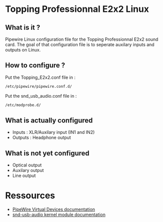# Topping Professionnal E2x2 Linux
## What is it ?
Pipewire Linux configuration file for the Topping Professionnal E2x2 sound card. The goal of that configuration file is to seperate auxilary inputs and outputs on Linux.

## How to configure ?
Put the Topping_E2x2.conf file in :
```sh
/etc/pipewire/pipewire.conf.d/
```

Put the snd_usb_audio.conf file in :
```sh
/etc/modprobe.d/
```

## What is actually configured
- Inputs : XLR/Auxilary input (IN1 and IN2)
- Outputs : Headphone output

## What is not yet configured
- Optical output
- Auxilary output
- Line output

# Ressources

- [PipeWire Virtual Devices documentation](https://gitlab.freedesktop.org/pipewire/pipewire/-/wikis/Virtual-Devices#virtual-devices)
- [snd-usb-audio kernel module documentation](https://www.kernel.org/doc/html/v5.9/sound/alsa-configuration.html)
